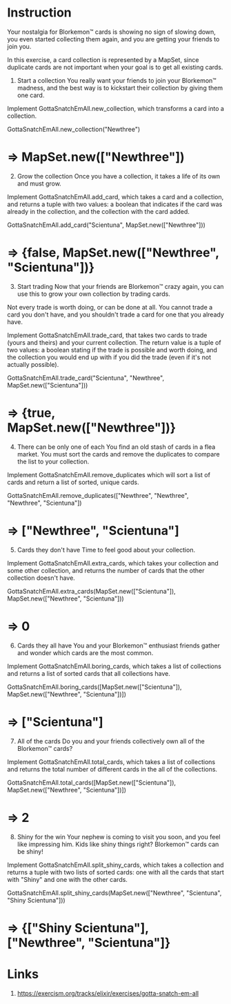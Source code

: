 # Instruction
Your nostalgia for Blorkemon™️ cards is showing no sign of slowing down, you even started collecting them again, and you are getting your friends to join you.

In this exercise, a card collection is represented by a MapSet, since duplicate cards are not important when your goal is to get all existing cards.

1. Start a collection
You really want your friends to join your Blorkemon™️ madness, and the best way is to kickstart their collection by giving them one card.

Implement GottaSnatchEmAll.new_collection, which transforms a card into a collection.

GottaSnatchEmAll.new_collection("Newthree")
# => MapSet.new(["Newthree"])
2. Grow the collection
Once you have a collection, it takes a life of its own and must grow.

Implement GottaSnatchEmAll.add_card, which takes a card and a collection, and returns a tuple with two values: a boolean that indicates if the card was already in the collection, and the collection with the card added.

GottaSnatchEmAll.add_card("Scientuna", MapSet.new(["Newthree"]))
# => {false, MapSet.new(["Newthree", "Scientuna"])}
3. Start trading
Now that your friends are Blorkemon™️ crazy again, you can use this to grow your own collection by trading cards.

Not every trade is worth doing, or can be done at all. You cannot trade a card you don't have, and you shouldn't trade a card for one that you already have.

Implement GottaSnatchEmAll.trade_card, that takes two cards to trade (yours and theirs) and your current collection. The return value is a tuple of two values: a boolean stating if the trade is possible and worth doing, and the collection you would end up with if you did the trade (even if it's not actually possible).

GottaSnatchEmAll.trade_card("Scientuna", "Newthree", MapSet.new(["Scientuna"]))
# => {true, MapSet.new(["Newthree"])}
4. There can be only one of each
You find an old stash of cards in a flea market. You must sort the cards and remove the duplicates to compare the list to your collection.

Implement GottaSnatchEmAll.remove_duplicates which will sort a list of cards and return a list of sorted, unique cards.

GottaSnatchEmAll.remove_duplicates(["Newthree", "Newthree", "Newthree", "Scientuna"])
# => ["Newthree", "Scientuna"]
5. Cards they don't have
Time to feel good about your collection.

Implement GottaSnatchEmAll.extra_cards, which takes your collection and some other collection, and returns the number of cards that the other collection doesn't have.

GottaSnatchEmAll.extra_cards(MapSet.new(["Scientuna"]), MapSet.new(["Newthree", "Scientuna"]))
# => 0
6. Cards they all have
You and your Blorkemon™️ enthusiast friends gather and wonder which cards are the most common.

Implement GottaSnatchEmAll.boring_cards, which takes a list of collections and returns a list of sorted cards that all collections have.

GottaSnatchEmAll.boring_cards([MapSet.new(["Scientuna"]), MapSet.new(["Newthree", "Scientuna"])])
# => ["Scientuna"]
7. All of the cards
Do you and your friends collectively own all of the Blorkemon™️ cards?

Implement GottaSnatchEmAll.total_cards, which takes a list of collections and returns the total number of different cards in the all of the collections.

GottaSnatchEmAll.total_cards([MapSet.new(["Scientuna"]), MapSet.new(["Newthree", "Scientuna"])])
# => 2
8. Shiny for the win
Your nephew is coming to visit you soon, and you feel like impressing him. Kids like shiny things right? Blorkemon™️ cards can be shiny!

Implement GottaSnatchEmAll.split_shiny_cards, which takes a collection and returns a tuple with two lists of sorted cards: one with all the cards that start with "Shiny" and one with the other cards.

GottaSnatchEmAll.split_shiny_cards(MapSet.new(["Newthree", "Scientuna", "Shiny Scientuna"]))
# => {["Shiny Scientuna"], ["Newthree", "Scientuna"]}

# Links
1. https://exercism.org/tracks/elixir/exercises/gotta-snatch-em-all